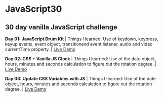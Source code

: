 # JavaScript30
## 30 day vanilla JavaScript challenge  

**Day 01: JavaScript Drum Kit** | Things I learned: Use of keydown, keypress, keyup events, event object, transitionend event listener, audio and video currentTime property. | [Live Demo](https://codepen.io/monalighosh/full/NyRrNZ)

**Day 02: CSS + Vanilla JS Clock** | Things I learned: Use of the date object, hours, minutes and seconds calculation to figure out the rotation degree. | [Live Demo](https://codepen.io/monalighosh/full/ddOMOY/)

**Day 03: Update CSS Variables with JS** | Things I learned: Use of the date object, hours, minutes and seconds calculation to figure out the rotation degree. | [Live Demo](https://codepen.io/monalighosh/full/ddOMOY/)
